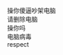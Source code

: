 <br>
<br>
<br>
<br>
<br>
操你傻逼吵架电脑<br>
请删除电脑<br>
操你吗<br>
电脑病毒<br>
respect<br>
<br>
<br>
<br>
<br>
<br>
<br>
<br>
